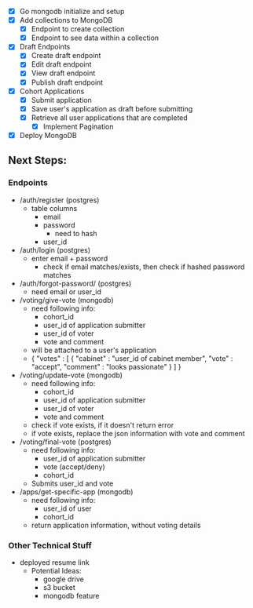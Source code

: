 - [x] Go mongodb initialize and setup
- [x] Add collections to MongoDB
  - [x] Endpoint to create collection
  - [x] Endpoint to see data within a collection
- [x] Draft Endpoints
  - [x] Create draft endpoint
  - [x] Edit draft endpoint
  - [x] View draft endpoint
  - [x] Publish draft endpoint
- [x] Cohort Applications 
  - [x] Submit application
  - [x] Save user's application as draft before submitting
  - [x] Retrieve all user applications that are completed
    - [x] Implement Pagination
- [x] Deploy MongoDB 

## Next Steps:
### Endpoints
- /auth/register (postgres)
  - table columns
    - email
    - password
      - need to hash
    - user_id 
- /auth/login (postgres)
  - enter email + password
    - check if email matches/exists, then check if hashed password matches 
- /auth/forgot-password/ (postgres)
  - need email or user_id
- /voting/give-vote (mongodb)
  - need following info:
    - cohort_id
    - user_id of application submitter
    - user_id of voter
    - vote and comment
  - will be attached to a user's application
  - {
      "votes" : [
        {
          "cabinet" : "user_id of cabinet member",
          "vote" : "accept",
          "comment" : "looks passionate"
        }
      ]
    }
- /voting/update-vote (mongodb)
  - need following info:
    - cohort_id
    - user_id of application submitter
    - user_id of voter
    - vote and comment
  - check if vote exists, if it doesn't return error 
  - if vote exists, replace the json information with vote and comment 
- /voting/final-vote (postgres)
  - need following info:
    - user_id of application submitter
    - vote (accept/deny)
    - cohort_id
  - Submits user_id and vote
- /apps/get-specific-app (mongodb)
  - need following info: 
    - user_id of user 
    - cohort_id
  - return application information, without voting details
### Other Technical Stuff
- deployed resume link
  - Potential Ideas:
    - google drive
    - s3 bucket
    - mongodb feature 